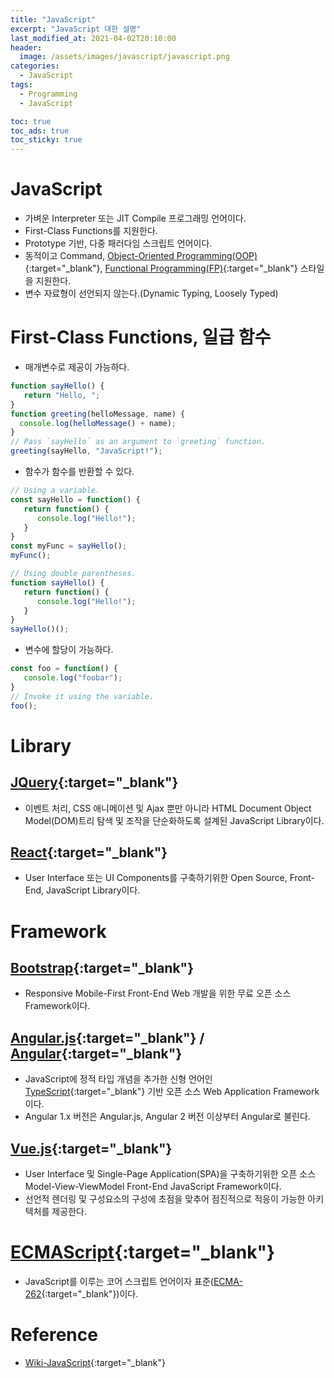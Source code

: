 ```yaml
---
title: "JavaScript"
excerpt: "JavaScript 대한 설명"
last_modified_at: 2021-04-02T20:10:00
header:
  image: /assets/images/javascript/javascript.png
categories:
  - JavaScript
tags:
  - Programming
  - JavaScript

toc: true
toc_ads: true
toc_sticky: true
---
```

# JavaScript
- 가벼운 Interpreter 또는 JIT Compile 프로그래밍 언어이다.
- First-Class Functions를 지원한다.
- Prototype 기반, 다중 패러다임 스크립트 언어이다.
- 동적이고 Command, [Object-Oriented Programming(OOP)](../../paradigm/oop){:target="_blank"}, [Functional Programming(FP)](../../paradigm/fp){:target="_blank"} 스타일을 지원한다.
- 변수 자료형이 선언되지 않는다.(Dynamic Typing, Loosely Typed)

# First-Class Functions, 일급 함수
- 매개변수로 제공이 가능하다.

```js
function sayHello() {
   return "Hello, ";
}
function greeting(helloMessage, name) {
  console.log(helloMessage() + name);
}
// Pass `sayHello` as an argument to `greeting` function.
greeting(sayHello, "JavaScript!");
```

- 함수가 함수를 반환할 수 있다.

```js
// Using a variable.
const sayHello = function() {
   return function() {
      console.log("Hello!");
   }
}
const myFunc = sayHello();
myFunc();
```

```js
// Using double parentheses.
function sayHello() {
   return function() {
      console.log("Hello!");
   }
}
sayHello()();
```

- 변수에 할당이 가능하다.

```js
const foo = function() {
   console.log("foobar");
}
// Invoke it using the variable.
foo();
```

# Library
## [JQuery](https://jquery.com/){:target="_blank"}
- 이벤트 처리, CSS 애니메이션 및 Ajax 뿐만 아니라 HTML Document Object Model(DOM)트리 탐색 및 조작을 단순화하도록 설계된 JavaScript Library이다.

## [React](https://reactjs.org/){:target="_blank"}
- User Interface 또는 UI Components를 구축하기위한 Open Source, Front-End, JavaScript Library이다.

# Framework
## [Bootstrap](https://getbootstrap.com/){:target="_blank"}
- Responsive Mobile-First Front-End Web 개발을 위한 무료 오픈 소스 Framework이다.

## [Angular.js](https://angularjs.org/){:target="_blank"} / [Angular](https://angular.io/){:target="_blank"}
- JavaScript에 정적 타입 개념을 추가한 신형 언어인 [TypeScript](https://www.typescriptlang.org/){:target="_blank"} 기반 오픈 소스 Web Application Framework이다.
- Angular 1.x 버전은 Angular.js, Angular 2 버전 이상부터 Angular로 불린다.

## [Vue.js](https://vuejs.org/){:target="_blank"}
- User Interface 및 Single-Page Application(SPA)을 구축하기위한 오픈 소스 Model-View-ViewModel Front-End JavaScript Framework이다.
- 선언적 렌더링 및 구성요소의 구성에 초점을 맞추어 점진적으로 적응이 가능한 아키텍처를 제공한다.

# [ECMAScript](http://www.ecma-international.org/){:target="_blank"}
- JavaScript를 이루는 코어 스크립트 언어이자 표준([ECMA-262](https://www.ecma-international.org/publications-and-standards/standards/ecma-262/){:target="_blank"})이다.

# Reference
- [Wiki-JavaScript](https://developer.mozilla.org/en-US/docs/Web/JavaScript){:target="_blank"}